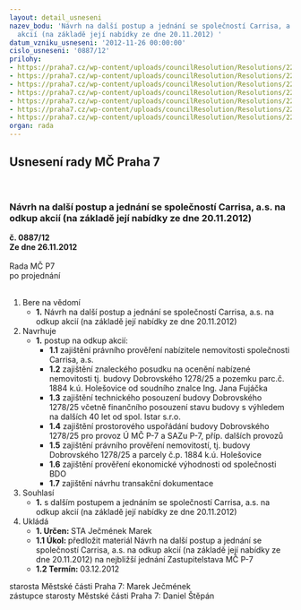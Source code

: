 ```yaml
---
layout: detail_usneseni
nazev_bodu: 'Návrh na další postup a jednání se společností Carrisa, a.s. na odkup
  akcií (na základě její nabídky ze dne 20.11.2012) '
datum_vzniku_usneseni: '2012-11-26 00:00:00'
cislo_usneseni: '0887/12'
prilohy:
- https://praha7.cz/wp-content/uploads/councilResolution/Resolutions/22303/60-12-nabidka_economia_11_396.jpg
- https://praha7.cz/wp-content/uploads/councilResolution/Resolutions/22303/60-12-nabidka_economia_12_397.jpg
- https://praha7.cz/wp-content/uploads/councilResolution/Resolutions/22303/60-12-nabidka_economia_13_398.jpg
- https://praha7.cz/wp-content/uploads/councilResolution/Resolutions/22303/60-12-nabidka_economia_14_399.jpg
- https://praha7.cz/wp-content/uploads/councilResolution/Resolutions/22303/60-12-nabidka_economia_15_400.jpg
- https://praha7.cz/wp-content/uploads/councilResolution/Resolutions/22303/60-12-nabidka_dop_sta_404.jpg
- https://praha7.cz/wp-content/uploads/councilResolution/Resolutions/22303/60-12-postup_economia_z.doc
organ: rada
---
```

<div id="ucUsn_pList" class="usn">
	<span><h2>Usnesení rady MČ Praha 7 </h2>
<br></span><div class="standBody">
<span><h3>Návrh na další postup a jednání se společností Carrisa, a.s. na odkup akcií (na základě její nabídky ze dne 20.11.2012) </h3></span><div class="center">
		<strong>č. 0887/12</strong><br>
	</div>
<div class="center">
		<strong>Ze dne 26.11.2012</strong><br><br>
	</div>Rada MČ P7<br> po projednání<br><br><ol>
<li>Bere na vědomí<ul><li>
<strong>1.</strong> Návrh na další postup a jednání se společností Carrisa, a.s. na odkup akcií (na základě její nabídky ze dne 20.11.2012) </li></ul>
</li>
<li>Navrhuje<ul><li>
<strong>1.</strong> postup na odkup akcií: <ul>
<li>
<strong>1.1</strong> zajištění právního prověření nabízitele nemovitosti společnosti Carrisa, a.s.</li>
<li>
<strong>1.2</strong> zajištění znaleckého posudku na ocenění nabízené nemovitosti tj. budovy Dobrovského 1278/25 a pozemku parc.č. 1884 k.ú. Holešovice od soudního znalce Ing. Jana Fujáčka</li>
<li>
<strong>1.3</strong> zajištění technického posouzení budovy Dobrovského 1278/25 včetně finančního posouzení stavu budovy s výhledem na dalších 40 let od spol. Istar s.r.o.</li>
<li>
<strong>1.4</strong> zajištění prostorového uspořádání budovy Dobrovského 1278/25 pro provoz Ú MČ P-7 a SAZu P-7, příp. dalších provozů</li>
<li>
<strong>1.5</strong> zajištění  právního prověření nemovitostí, tj. budovy Dobrovského 1278/25 a parcely č.p. 1884 k.ú. Holešovice</li>
<li>
<strong>1.6</strong> zajištění prověření ekonomické výhodnosti od společnosti BDO</li>
<li>
<strong>1.7</strong> zajištění návrhu transakční dokumentace</li>
</ul>
</li></ul>
</li>
<li>Souhlasí<ul><li>
<strong>1.</strong> s dalším postupem a jednáním se společností Carrisa, a.s. na odkup akcií (na základě její nabídky ze dne 20.11.2012)  </li></ul>
</li>
<li>Ukládá<ul>
<li>
<strong>1. Určen: </strong>STA Ječmének Marek</li>
<li>
<strong>1.1 Úkol: </strong>předložit materiál Návrh na další postup a jednání se společností Carrisa, a.s. na odkup akcií (na základě její nabídky ze dne 20.11.2012) na nejbližší jednání Zastupitelstava MČ P-7</li>
<li>
<strong>1.2 Termín: </strong>03.12.2012</li>
</ul>
</li>
</ol>starosta Městské části Praha 7: Marek Ječmének<br>zástupce starosty Městské části Praha 7: Daniel Štěpán 
</div>
</div>